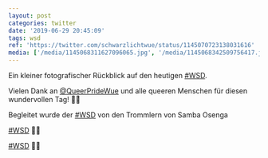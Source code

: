 ```yaml
---
layout: post
categories: twitter
date: '2019-06-29 20:45:09'
tags: wsd
ref: 'https://twitter.com/schwarzlichtwue/status/1145070723138031616'
media: ['/media/1145068311627096065.jpg', '/media/1145068342509756417.jpg', '/media/1145068609020080135.jpg', '/media/1145068633086935041.jpg', '/media/1145068908698898432.jpg', '/media/1145068967003922432.jpg', '/media/1145068979247079425.jpg', '/media/1145068998108864512.jpg', '/media/1145069087632048128.jpg', '/media/1145069155521126400.jpg', '/media/1145069195668938752.jpg', '/media/1145069297724792832.jpg', '/media/1145069887280357377.jpg', '/media/1145070033825161216.jpg', '/media/1145070198065704961.jpg', '/media/1145070223990693888.jpg']
---
```

Ein kleiner fotografischer Rückblick auf den heutigen [#WSD](/t/wsd).

Vielen Dank an [@QueerPrideWue](https://twitter.com/QueerPrideWue) und alle queeren Menschen für diesen wundervollen Tag! 🏳️‍🌈 

Begleitet wurde der [#WSD](/t/wsd) von den Trommlern von Samba Osenga 

[#WSD](/t/wsd) 🏳️‍🌈 

[#WSD](/t/wsd) 🏳️‍🌈 